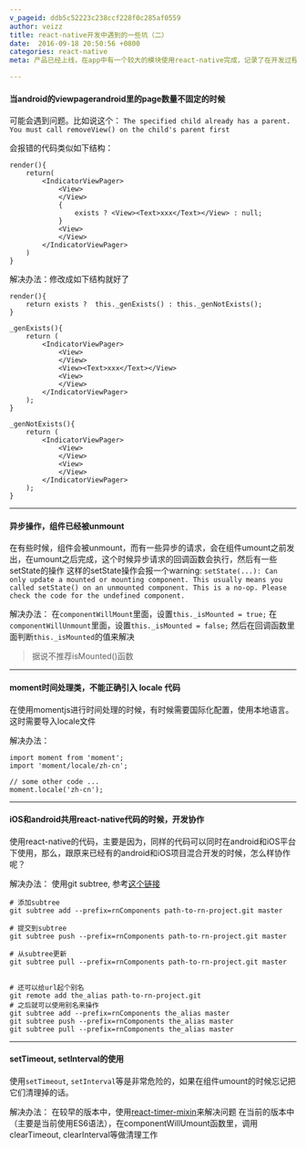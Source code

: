 ```yaml
---
v_pageid: ddb5c52223c238ccf228f0c285af0559
author: veizz
title: react-native开发中遇到的一些坑（二）
date:  2016-09-18 20:50:56 +0800
categories: react-native
meta: 产品已经上线，在app中有一个较大的模块使用react-native完成，记录了在开发过程中遇到的一些坑及解决办法

---
```



#### 当android的viewpagerandroid里的page数量不固定的时候

可能会遇到问题。比如说这个：
`The specified child already has a parent. You must call removeView() on the child's parent first`

会报错的代码类似如下结构：

```lang=js
render(){
    return(
        <IndicatorViewPager>
            <View>
            </View>
            {
                exists ? <View><Text>xxx</Text></View> : null;
            }
            <View>
            </View>
        </IndicatorViewPager>
    )
}
```

解决办法：修改成如下结构就好了

```lang=js
render(){
    return exists ?  this._genExists() : this._genNotExists();
}

_genExists(){
    return (
        <IndicatorViewPager>
            <View>
            </View>
            <View><Text>xxx</Text></View>
            <View>
            </View>
        </IndicatorViewPager>
    );
}

_genNotExists(){
    return (
        <IndicatorViewPager>
            <View>
            </View>
            <View>
            </View>
        </IndicatorViewPager>
    );
}
```

- - -

#### 异步操作，组件已经被unmount

在有些时候，组件会被unmount，而有一些异步的请求，会在组件umount之前发出，在umount之后完成，这个时候异步请求的回调函数会执行，然后有一些setState的操作
这样的setState操作会报一个warning:
`setState(...): Can only update a mounted or mounting component. This usually means you called setState() on an unmounted component. This is a no-op. Please check the code for the undefined component.`

解决办法：
在`componentWillMount`里面，设置`this._isMounted = true;`
在`componentWillUnmount`里面，设置`this._isMounted = false;`
然后在回调函数里面判断`this._isMounted`的值来解决

> 据说不推荐isMounted()函数

- - -

#### moment时间处理类，不能正确引入 locale 代码

在使用momentjs进行时间处理的时候，有时候需要国际化配置，使用本地语言。这时需要导入locale文件

解决办法：

```lang=js
import moment from 'moment';
import 'moment/locale/zh-cn';

// some other code ...
moment.locale('zh-cn');
```

- - -

#### iOS和android共用react-native代码的时候，开发协作

使用react-native的代码，主要是因为，同样的代码可以同时在android和iOS平台下使用，那么，跟原来已经有的android和iOS项目混合开发的时候，怎么样协作呢？

解决办法： 使用git subtree, 参考[这个链接](https://segmentfault.com/a/1190000003969060)

```lang=shell
# 添加subtree
git subtree add --prefix=rnComponents path-to-rn-project.git master

# 提交到subtree
git subtree push --prefix=rnComponents path-to-rn-project.git master

# 从subtree更新
git subtree pull --prefix=rnComponents path-to-rn-project.git master


# 还可以给url起个别名
git remote add the_alias path-to-rn-project.git
# 之后就可以使用别名来操作
git subtree add --prefix=rnComponents the_alias master
git subtree push --prefix=rnComponents the_alias master
git subtree pull --prefix=rnComponents the_alias master
```

- - -

#### setTimeout, setInterval的使用

使用`setTimeout`, `setInterval`等是非常危险的，如果在组件umount的时候忘记把它们清理掉的话。

解决办法：
在较早的版本中，使用[react-timer-mixin](https://github.com/reactjs/react-timer-mixin)来解决问题
在当前的版本中（主要是当前使用ES6语法），在componentWillUmount函数里，调用clearTimeout, clearInterval等做清理工作


